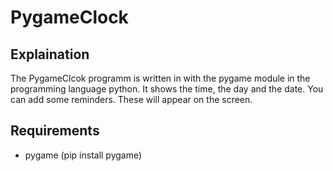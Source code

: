 # PygameClock

## Explaination
The PygameClcok programm is written in with the pygame module in the programming language python.
It shows the time, the day and the date.
You can add some reminders. These will appear on the screen.

## Requirements
- pygame (pip install pygame)

